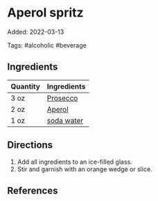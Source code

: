# Aperol spritz

Added: 2022-03-13

Tags: #alcoholic #beverage

## Ingredients

| Quantity | Ingredients                                |
| -------- | ------------------------------------------ |
| 3 oz     | [Prosecco](../_ingredients/prosecco.md)    |
| 2 oz     | [Aperol](../_ingredients/aperol.md)        |
| 1 oz     | [soda water](../_ingredients/club-soda.md) |

## Directions

1. Add all ingredients to an ice-filled glass.
2. Stir and garnish with an orange wedge or slice.

## References

[^1]: Original recipe: The Periodic Table of Cocktails

